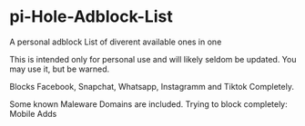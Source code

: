 # pi-Hole-Adblock-List
A personal adblock List of diverent available ones in one

This is intended only for personal use and will likely seldom be updated.
You may use it, but be warned.

Blocks Facebook, Snapchat, Whatsapp, Instagramm and Tiktok Completely.

Some known Maleware Domains are included.
Trying to block completely:
Mobile Adds
